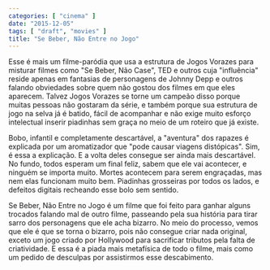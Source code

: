 ```yaml
---
categories: [ "cinema" ]
date: "2015-12-05"
tags: [ "draft", "movies" ]
title: "Se Beber, Não Entre no Jogo"
---
```

Esse é mais um filme-paródia que usa a estrutura de Jogos Vorazes
para misturar filmes como "Se Beber, Não Case", TED e outros cuja
"influência" reside apenas em fantasias de personagens de Johnny Depp
e outros falando obviedades sobre quem não gostou dos filmes em que
eles aparecem. Talvez Jogos Vorazes se torne um campeão disso porque
muitas pessoas não gostaram da série, e também porque sua estrutura
de jogo na selva já é batido, fácil de acompanhar e não exige muito
esforço intelectual inserir piadinhas sem graça no meio de um roteiro
que já existe.

Bobo, infantil e completamente descartável, a "aventura" dos rapazes é
explicada por um aromatizador que "pode causar viagens distópicas". Sim,
é essa a explicação. E a volta deles consegue ser ainda mais
descartável. No fundo, todos esperam um final feliz, sabem que ele
vai acontecer, e ninguém se importa muito. Mortes acontecem para serem
engraçadas, mas nem elas funcionam muito bem. Piadinhas grosseiras por
todos os lados, e defeitos digitais recheando esse bolo sem sentido.

Se Beber, Não Entre no Jogo é um filme que foi feito para ganhar alguns
trocados falando mal de outro filme, passeando pela sua história para
tirar sarro dos personagens que ele acha bizarro. No meio do processo,
vemos que ele é que se torna o bizarro, pois não consegue criar nada
original, exceto um jogo criado por Hollywood para sacrificar tributos
pela falta de criatividade. E essa é a piada mais metafísica de
todo o filme, mais como um pedido de desculpas por assistirmos esse
descabimento.
